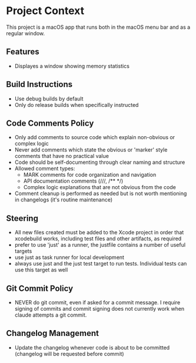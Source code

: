 # Project Context

This project is a macOS app that runs both in the macOS menu bar and as a regular window.

## Features
- Displayes a window showing memory statistics

## Build Instructions
- Use debug builds by default
- Only do release builds when specifically instructed

## Code Comments Policy
- Only add comments to source code which explain non-obvious or complex logic
- Never add comments which state the obvious or 'marker' style comments that have no practical value
- Code should be self-documenting through clear naming and structure
- Allowed comment types:
  - MARK comments for code organization and navigation
  - API documentation comments (///, /** */)
  - Complex logic explanations that are not obvious from the code
- Comment cleanup is performed as needed but is not worth mentioning in changelogs (it's routine maintenance)

## Steering
- All new files created must be added to the Xcode project in order that xcodebuild works, including test files and other artifacts, as required
- prefer to use 'just' as a runner, the justfile contains a number of useful targets
- use just as task runner for local development
- always use just and the just test target to run tests. Individual tests can use this target as well

## Git Commit Policy
- NEVER do git commit, even if asked for a commit message. I require signing of commits and commit signing does not currently work when claude attempts a git commit.

## Changelog Management
- Update the changelog whenever code is about to be committed (changelog will be requested before commit)